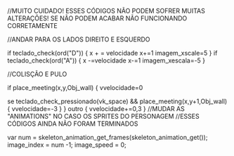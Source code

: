 //MUITO CUIDADO! ESSES CÓDIGOS NÃO PODEM SOFRER MUITAS ALTERAÇÕES! SE NÃO PODEM ACABAR NÃO FUNCIONANDO CORRETAMENTE

//ANDAR PARA OS LADOS DIREITO E ESQUERDO

if teclado_check(ord("D"))
{
x + = velocidade
x+=1
imagem_xscale=5
}
if teclado_check(ord("A"))
{
x -=velocidade
x-=1
imagem_xescala=-5
}

//COLISÇÃO E PULO

if place_meeting(x,y,Obj_wall)
{
   vvelocidade=0
   
   se teclado_check_pressionado(vk_space) && place_meeting(x,y+1,Obj_wall)
   {
    vvelocidade=-3
   }
}
outro
{
   vvelocidade+=0,3
}
//MUDAR AS "ANIMATIONS" NO CASO OS SPRITES DO PERSONAGEM 
//ESSES CÓDIGOS AINDA NÃO FORAM TERMINADOS

var num = skeleton_animation_get_frames(skeleton_animation_get());
image_index = num -1;
image_speed = 0;

